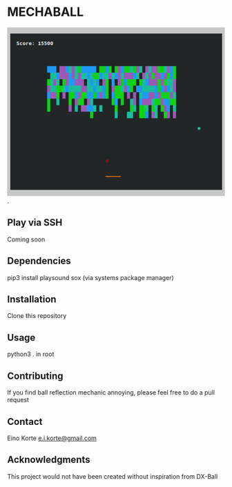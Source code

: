 # MECHABALL

![Gameplay Footage](/img/screenshot01.png "Ping Pong").


## Play via SSH

Coming soon

## Dependencies

pip3 install playsound
sox (via systems package manager)

## Installation

Clone this repository

## Usage

python3 . in root

## Contributing

If you find ball reflection mechanic annoying, please feel free to do a pull request

## Contact

Eino Korte e.i.korte@gmail.com

## Acknowledgments

This project would not have been created without inspiration from DX-Ball


